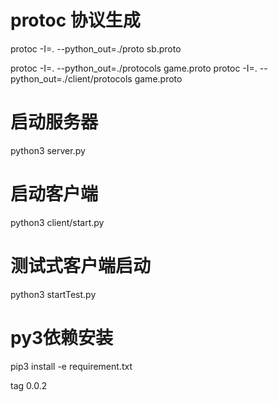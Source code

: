 # protoc 协议生成
protoc -I=. --python_out=./proto sb.proto

protoc -I=. --python_out=./protocols game.proto
protoc -I=. --python_out=./client/protocols game.proto

# 启动服务器
python3 server.py

# 启动客户端
python3 client/start.py

# 测试式客户端启动
python3 startTest.py

# py3依赖安装
pip3 install -e requirement.txt

tag 0.0.2
